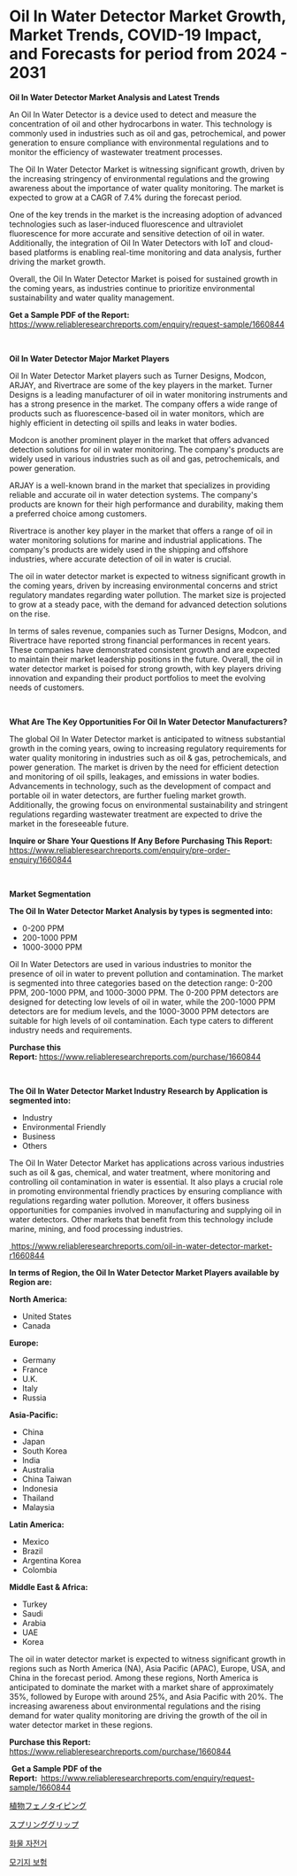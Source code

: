 <p><h1>Oil In Water Detector Market Growth, Market Trends, COVID-19 Impact, and Forecasts for period from 2024 - 2031</h1></p><p><strong>Oil In Water Detector Market Analysis and Latest Trends</strong></p>
<p><p>An Oil In Water Detector is a device used to detect and measure the concentration of oil and other hydrocarbons in water. This technology is commonly used in industries such as oil and gas, petrochemical, and power generation to ensure compliance with environmental regulations and to monitor the efficiency of wastewater treatment processes.</p><p>The Oil In Water Detector Market is witnessing significant growth, driven by the increasing stringency of environmental regulations and the growing awareness about the importance of water quality monitoring. The market is expected to grow at a CAGR of 7.4% during the forecast period. </p><p>One of the key trends in the market is the increasing adoption of advanced technologies such as laser-induced fluorescence and ultraviolet fluorescence for more accurate and sensitive detection of oil in water. Additionally, the integration of Oil In Water Detectors with IoT and cloud-based platforms is enabling real-time monitoring and data analysis, further driving the market growth.</p><p>Overall, the Oil In Water Detector Market is poised for sustained growth in the coming years, as industries continue to prioritize environmental sustainability and water quality management.</p></p>
<p><strong>Get a Sample PDF of the Report:&nbsp;</strong> <a href="https://www.reliableresearchreports.com/enquiry/request-sample/1660844">https://www.reliableresearchreports.com/enquiry/request-sample/1660844</a></p>
<p>&nbsp;</p>
<p><strong>Oil In Water Detector Major Market Players</strong></p>
<p><p>Oil In Water Detector Market players such as Turner Designs, Modcon, ARJAY, and Rivertrace are some of the key players in the market. Turner Designs is a leading manufacturer of oil in water monitoring instruments and has a strong presence in the market. The company offers a wide range of products such as fluorescence-based oil in water monitors, which are highly efficient in detecting oil spills and leaks in water bodies.</p><p>Modcon is another prominent player in the market that offers advanced detection solutions for oil in water monitoring. The company's products are widely used in various industries such as oil and gas, petrochemicals, and power generation.</p><p>ARJAY is a well-known brand in the market that specializes in providing reliable and accurate oil in water detection systems. The company's products are known for their high performance and durability, making them a preferred choice among customers.</p><p>Rivertrace is another key player in the market that offers a range of oil in water monitoring solutions for marine and industrial applications. The company's products are widely used in the shipping and offshore industries, where accurate detection of oil in water is crucial.</p><p>The oil in water detector market is expected to witness significant growth in the coming years, driven by increasing environmental concerns and strict regulatory mandates regarding water pollution. The market size is projected to grow at a steady pace, with the demand for advanced detection solutions on the rise.</p><p>In terms of sales revenue, companies such as Turner Designs, Modcon, and Rivertrace have reported strong financial performances in recent years. These companies have demonstrated consistent growth and are expected to maintain their market leadership positions in the future. Overall, the oil in water detector market is poised for strong growth, with key players driving innovation and expanding their product portfolios to meet the evolving needs of customers.</p></p>
<p>&nbsp;</p>
<p><strong>What Are The Key Opportunities For Oil In Water Detector Manufacturers?</strong></p>
<p><p>The global Oil In Water Detector market is anticipated to witness substantial growth in the coming years, owing to increasing regulatory requirements for water quality monitoring in industries such as oil & gas, petrochemicals, and power generation. The market is driven by the need for efficient detection and monitoring of oil spills, leakages, and emissions in water bodies. Advancements in technology, such as the development of compact and portable oil in water detectors, are further fueling market growth. Additionally, the growing focus on environmental sustainability and stringent regulations regarding wastewater treatment are expected to drive the market in the foreseeable future.</p></p>
<p><strong>Inquire or Share Your Questions If Any Before Purchasing This Report:</strong> <a href="https://www.reliableresearchreports.com/enquiry/pre-order-enquiry/1660844">https://www.reliableresearchreports.com/enquiry/pre-order-enquiry/1660844</a></p>
<p>&nbsp;</p>
<p><strong>Market Segmentation</strong></p>
<p><strong>The Oil In Water Detector Market Analysis by types is segmented into:</strong></p>
<p><ul><li>0-200 PPM</li><li>200-1000 PPM</li><li>1000-3000 PPM</li></ul></p>
<p><p>Oil In Water Detectors are used in various industries to monitor the presence of oil in water to prevent pollution and contamination. The market is segmented into three categories based on the detection range: 0-200 PPM, 200-1000 PPM, and 1000-3000 PPM. The 0-200 PPM detectors are designed for detecting low levels of oil in water, while the 200-1000 PPM detectors are for medium levels, and the 1000-3000 PPM detectors are suitable for high levels of oil contamination. Each type caters to different industry needs and requirements.</p></p>
<p><strong>Purchase this Report:&nbsp;</strong><a href="https://www.reliableresearchreports.com/purchase/1660844">https://www.reliableresearchreports.com/purchase/1660844</a></p>
<p>&nbsp;</p>
<p><strong>The Oil In Water Detector Market Industry Research by Application is segmented into:</strong></p>
<p><ul><li>Industry</li><li>Environmental Friendly</li><li>Business</li><li>Others</li></ul></p>
<p><p>The Oil In Water Detector Market has applications across various industries such as oil & gas, chemical, and water treatment, where monitoring and controlling oil contamination in water is essential. It also plays a crucial role in promoting environmental friendly practices by ensuring compliance with regulations regarding water pollution. Moreover, it offers business opportunities for companies involved in manufacturing and supplying oil in water detectors. Other markets that benefit from this technology include marine, mining, and food processing industries.</p></p>
<p><a href="https://www.reliableresearchreports.com/oil-in-water-detector-market-r1660844">&nbsp;https://www.reliableresearchreports.com/oil-in-water-detector-market-r1660844</a></p>
<p><strong>In terms of Region, the Oil In Water Detector Market Players available by Region are:</strong></p>
<p>
    <p> <strong> North America: </strong>
        <ul>
            <li>United States</li>
            <li>Canada</li>
        </ul>
        </p> 
    <p> <strong> Europe: </strong>
        <ul>
            <li>Germany</li>
            <li>France</li>
            <li>U.K.</li>
            <li>Italy</li>
            <li>Russia</li>
        </ul>
        </p> 
    <p> <strong> Asia-Pacific: </strong>
        <ul>
            <li>China</li>
            <li>Japan</li>
            <li>South Korea</li>
            <li>India</li>
            <li>Australia</li>
            <li>China Taiwan</li>
            <li>Indonesia</li>
            <li>Thailand</li>
            <li>Malaysia</li>
        </ul>
        </p> 
    <p> <strong> Latin America: </strong>
        <ul>
            <li>Mexico</li>
            <li>Brazil</li>
            <li>Argentina Korea</li>
            <li>Colombia</li>
        </ul>
        </p> 
    <p> <strong> Middle East & Africa: </strong>
        <ul>
            <li>Turkey</li>
            <li>Saudi</li>
            <li>Arabia</li>
            <li>UAE</li>
            <li>Korea</li>
        </ul>
    </p>
    </p>
<p><p>The oil in water detector market is expected to witness significant growth in regions such as North America (NA), Asia Pacific (APAC), Europe, USA, and China in the forecast period. Among these regions, North America is anticipated to dominate the market with a market share of approximately 35%, followed by Europe with around 25%, and Asia Pacific with 20%. The increasing awareness about environmental regulations and the rising demand for water quality monitoring are driving the growth of the oil in water detector market in these regions.</p></p>
<p><strong>Purchase this Report: </strong><a href="https://www.reliableresearchreports.com/purchase/1660844">https://www.reliableresearchreports.com/purchase/1660844</a></p>
<p>&nbsp;<strong>Get a Sample PDF of the Report:&nbsp;&nbsp;</strong><a href="https://www.reliableresearchreports.com/enquiry/request-sample/1660844">https://www.reliableresearchreports.com/enquiry/request-sample/1660844</a></p>
<p><strong></strong></p>
<p><p><a href="https://medium.com/@carlieshields/2024%E5%B9%B4%E3%81%8B%E3%82%892031%E5%B9%B4%E3%81%BE%E3%81%A7%E3%81%AE%E6%9C%9F%E9%96%93%E3%81%AB%E4%BA%88%E6%B8%AC%E3%81%95%E3%82%8C%E3%82%8B%E6%A4%8D%E7%89%A9%E3%83%95%E3%82%A7%E3%83%8E%E3%82%BF%E3%82%A4%E3%83%94%E3%83%B3%E3%82%B0%E5%B8%82%E5%A0%B4%E3%81%AE%E3%83%88%E3%83%AC%E3%83%B3%E3%83%89%E3%81%A8%E5%B8%82%E5%A0%B4%E5%88%86%E6%9E%90-8d6076957334">植物フェノタイピング</a></p><p><a href="https://medium.com/@hugofirst21/%E6%98%A5%E3%81%AE%E3%82%B0%E3%83%AA%E3%83%83%E3%83%97%E5%B8%82%E5%A0%B4%E8%A6%8F%E6%A8%A1%E3%81%AF-%E4%B8%96%E7%95%8C%E7%94%A3%E6%A5%AD%E3%81%A7%E6%9C%80%E9%81%A9%E3%81%AA%E3%83%9E%E3%83%BC%E3%82%B1%E3%83%86%E3%82%A3%E3%83%B3%E3%82%B0%E3%83%81%E3%83%A3%E3%83%8D%E3%83%AB%E3%82%92%E7%A4%BA%E3%81%97%E3%81%A6%E3%81%84%E3%81%BE%E3%81%99-729194ed0bda">スプリンググリップ</a></p><p><a href="https://medium.com/@rickymetzdvm/%ED%99%94%EB%AC%BC-%EC%9E%90%EC%A0%84%EA%B1%B0-%EC%8B%9C%EC%9E%A5%EC%9D%80-%EC%8B%9C%EC%9E%A5-%EC%A0%90%EC%9C%A0%EC%9C%A8-%EC%8B%9C%EC%9E%A5-%EB%8F%99%ED%96%A5-%EB%B0%8F-%EC%8B%9C%EC%9E%A5-%EC%84%B1%EC%9E%A5%EC%97%90-%EB%8C%80%ED%95%9C-%EC%A0%95%EB%B3%B4%EB%A5%BC-%EC%A0%9C%EA%B3%B5%ED%95%A9%EB%8B%88%EB%8B%A4-86ef9dfed170">화물 자전거</a></p><p><a href="https://medium.com/@emmettsaynford43546/%EC%A3%BC%ED%83%9D%EB%8B%B4%EB%B3%B4-%EB%8C%80%EC%B6%9C-%EB%B3%B4%ED%97%98-%EC%8B%9C%EC%9E%A5-%EC%A7%80%ED%91%9C-%ED%95%B4%EB%8F%85-%EC%8B%9C%EC%9E%A5-%EC%A0%90%EC%9C%A0%EC%9C%A8-%ED%8A%B8%EB%A0%8C%EB%93%9C-%EB%B0%8F-%EC%84%B1%EC%9E%A5-%EC%96%91%EC%83%81-16308b8eb7df">모기지 보험</a></p></p>